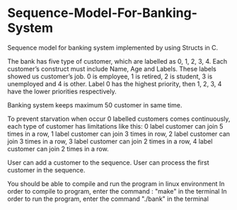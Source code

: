 # Sequence-Model-For-Banking-System

Sequence model for banking system implemented by using Structs in C.

The bank has five type of customer, which are labelled as 0, 1, 2, 3, 4.
Each customer’s construct must include Name, Age and Labels.
These labels showed us customer’s job. 0 is employee, 1 is retired, 2 is student, 3 is unemployed and 4 is other.
Label 0 has the highest priority, then 1, 2, 3, 4 have the lower priorities respectively.

Banking system keeps maximum 50 customer in same time.

To prevent starvation when occur 0 labelled customers comes continuously, each type of customer
has limitations like this: 0 label customer can join 5 times in a row, 1 label customer can join 3 times
in row, 2 label customer can join 3 times in a row, 3 label customer can join 2 times in a row, 4 label
customer can join 2 times in a row.

User can add a customer to the sequence.
User can process the first customer in the sequence.

You should be able to compile and run the program in linux environment
In order to compile to program, enter the command : "make" in the terminal
In order to run the program, enter the command "./bank" in the terminal
